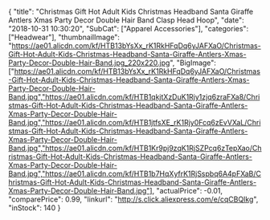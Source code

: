 {
	"title": "Christmas Gift Hot Adult Kids Christmas Headband Santa Giraffe Antlers Xmas Party Decor Double Hair Band Clasp Head Hoop",
	"date": "2018-10-31 10:30:20",
	"SubCat": ["Apparel Accessories"],
	"categories": ["Headwear"],
	"thumbnailImage": "https://ae01.alicdn.com/kf/HTB13bYsXx_rK1RkHFqDq6yJAFXaO/Christmas-Gift-Hot-Adult-Kids-Christmas-Headband-Santa-Giraffe-Antlers-Xmas-Party-Decor-Double-Hair-Band.jpg_220x220.jpg",
	"BigImage": ["https://ae01.alicdn.com/kf/HTB13bYsXx_rK1RkHFqDq6yJAFXaO/Christmas-Gift-Hot-Adult-Kids-Christmas-Headband-Santa-Giraffe-Antlers-Xmas-Party-Decor-Double-Hair-Band.jpg","https://ae01.alicdn.com/kf/HTB1qkjtXzDuK1Rjy1zjq6zraFXa8/Christmas-Gift-Hot-Adult-Kids-Christmas-Headband-Santa-Giraffe-Antlers-Xmas-Party-Decor-Double-Hair-Band.jpg","https://ae01.alicdn.com/kf/HTB1jtfsXE_rK1Rjy0Fcq6zEvVXaL/Christmas-Gift-Hot-Adult-Kids-Christmas-Headband-Santa-Giraffe-Antlers-Xmas-Party-Decor-Double-Hair-Band.jpg","https://ae01.alicdn.com/kf/HTB1Kr9pj9zqK1RjSZPcq6zTepXao/Christmas-Gift-Hot-Adult-Kids-Christmas-Headband-Santa-Giraffe-Antlers-Xmas-Party-Decor-Double-Hair-Band.jpg","https://ae01.alicdn.com/kf/HTB1b7HqXyfrK1RjSspbq6A4pFXaB/Christmas-Gift-Hot-Adult-Kids-Christmas-Headband-Santa-Giraffe-Antlers-Xmas-Party-Decor-Double-Hair-Band.jpg"],
	"actualPrice": -0.01,
	"comparePrice": 0.99,
	"linkurl": "http://s.click.aliexpress.com/e/cqCBQIkg",
	"inStock": 140
}
